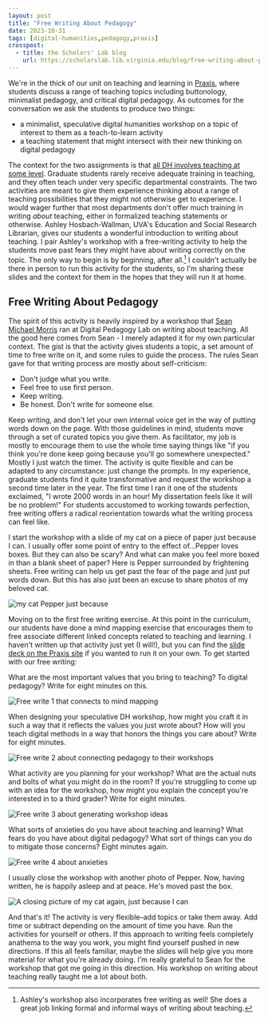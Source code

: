 ```yaml
---
layout: post
title: "Free Writing About Pedagogy"
date: 2023-10-31
tags: [digital-humanities,pedagogy,praxis]
crosspost:
  - title: the Scholars' Lab blog
    url: https://scholarslab.lib.virginia.edu/blog/free-writing-about-pedagogy
---
```

We're in the thick of our unit on teaching and learning in [Praxis](https://praxis.scholarslab.org/curriculum/2023-2024/), where students discuss a range of teaching topics including buttonology, minimalist pedagogy, and critical digital pedagogy. As outcomes for the conversation we ask the students to produce two things: 

* a minimalist, speculative digital humanities workshop on a topic of interest to them as a teach-to-learn activity
* a teaching statement that might intersect with their new thinking on digital pedagogy

The context for the two assignments is that [all DH involves teaching at some level](https://scholarslab.lib.virginia.edu/blog/dh-is-teaching/). Graduate students rarely receive adequate training in teaching, and they often teach under very specific departmental constraints. The two activities are meant to give them experience thinking about a range of teaching possibilities that they might not otherwise get to experience. I would wager further that most departments don't offer much training in writing *about* teaching, either in formalized teaching statements or otherwise. Ashley Hosbach-Wallman, UVA's Education and Social Research Librarian, gives our students a wonderful introduction to writing about teaching. I pair Ashley's workshop with a free-writing activity to help the students move past fears they might have about writing correctly on the topic. The only way to begin is by beginning, after all.[^1] I couldn't actually be there in person to run this activity for the students, so I'm sharing these slides and the context for them in the hopes that they will run it at home. 

## Free Writing About Pedagogy

The spirit of this activity is heavily inspired by a workshop that [Sean Michael Morris](https://www.seanmichaelmorris.com/) ran at Digital Pedagogy Lab on writing about teaching. All the good here comes from Sean - I merely adapted it for my own particular context. The gist is that the activity gives students a topic, a set amount of time to free write on it, and some rules to guide the process. The rules Sean gave for that writing process are mostly about self-criticism:

* Don't judge what you write.
* Feel free to use first person.
* Keep writing.
* Be honest. Don't write for someone else.

Keep writing, and don't let your own internal voice get in the way of putting words down on the page. With those guidelines in mind, students move through a set of curated topics you give them. As facilitator, my job is mostly to encourage them to use the whole time saying things like "if you think you're done keep going because you'll go somewhere unexpected." Mostly I just watch the timer. The activity is quite flexible and can be adapted to any circumstance: just change the prompts. In my experience, graduate students find it quite transformative and request the workshop a second time later in the year. The first time I ran it one of the students exclaimed, "I wrote 2000 words in an hour! My dissertation feels like it will be no problem!" For students accustomed to working towards perfection, free writing offers a radical reorientation towards what the writing process can feel like.

I start the workshop with a slide of my cat on a piece of paper just because I can. I usually offer some point of entry to the effect of…Pepper loves boxes. But they can also be scary? And what can make you feel more boxed in than a blank sheet of paper? Here is Pepper surrounded by frightening sheets. Free writing can help us get past the fear of the page and just put words down. But this has also just been an excuse to share photos of my beloved cat.

![my cat Pepper just because](/assets/post-media/free-writing-about-pedagogy/1.png)

Moving on to the first free writing exercise. At this point in the curriculum, our students have done a mind mapping exercise that encourages them to free associate different linked concepts related to teaching and learning. I haven't written up that activity just yet (I will!), but you can find the [slide deck on the Praxis site](https://praxis.scholarslab.org/assets/mind-mapping-your-pedagogy.pptx) if you wanted to run it on your own. To get started with our free writing:

What are the most important values that you bring to teaching? To digital pedagogy? Write for eight minutes on this. 

![Free write 1 that connects to mind mapping](/assets/post-media/free-writing-about-pedagogy/2.png)

When designing your speculative DH workshop, how might you craft it in such a way that it reflects the values you just wrote about? How will you teach digital methods in a way that honors the things you care about? Write for eight minutes.

![Free write 2 about connecting pedagogy to their workshops](/assets/post-media/free-writing-about-pedagogy/3.png)

What activity are you planning for your workshop? What are the actual nuts and bolts of what you might do in the room? If you're struggling to come up with an idea for the workshop, how might you explain the concept you're interested in to a third grader? Write for eight minutes.

![Free write 3 about generating workshop ideas](/assets/post-media/free-writing-about-pedagogy/4.png)

What sorts of anxieties do you have about teaching and learning? What fears do you have about digital pedagogy? What sort of things can you do to mitigate those concerns? Eight minutes again.

![Free write 4 about anxieties](/assets/post-media/free-writing-about-pedagogy/5.png)

I usually close the workshop with another photo of Pepper. Now, having written, he is happily asleep and at peace. He's moved past the box.

![A closing picture of my cat again, just because I can](/assets/post-media/free-writing-about-pedagogy/6.png)

And that's it! The activity is very flexible–add topics or take them away. Add time or subtract depending on the amount of time you have. Run the activities for yourself or others. If this approach to writing feels completely anathema to the way you work, you might find yourself pushed in new directions. If this all feels familiar, maybe the slides will help give you more material for what you're already doing. I'm really grateful to Sean for the workshop that got me going in this direction. His workshop on writing about teaching really taught me a lot about both.

[^1]: Ashley's workshop also incorporates free writing as well! She does a great job linking formal and informal ways of writing about teaching.